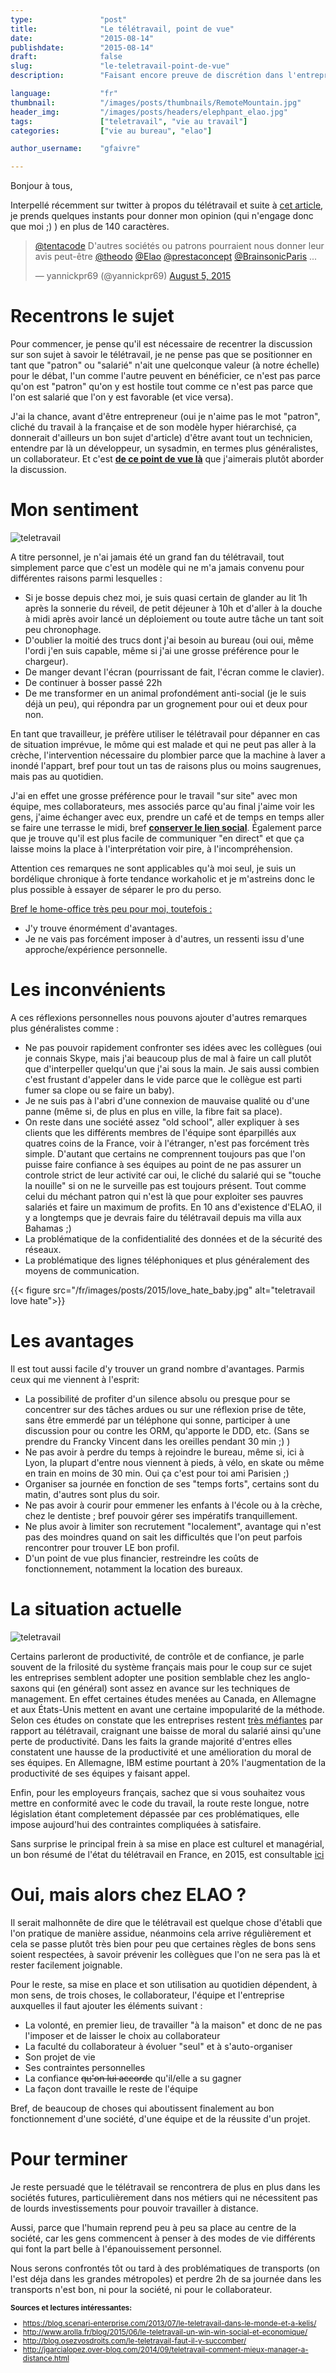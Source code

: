 ```yaml
---
type:               "post"
title:              "Le télétravail, point de vue"
date:               "2015-08-14"
publishdate:        "2015-08-14"
draft:              false
slug:               "le-teletravail-point-de-vue"
description:        "Faisant encore preuve de discrétion dans l'entreprise française le télétravail s'imposera sans doute dans les années à venir comme une réelle alternative aux méthodes traditionnelles. Le point sur ses avantages, ses inconvénients et mon point de vue."

language:           "fr"
thumbnail:          "/images/posts/thumbnails/RemoteMountain.jpg"
header_img:         "/images/posts/headers/elephpant_elao.jpg"
tags:               ["teletravail", "vie au travail"]
categories:         ["vie au bureau", "elao"]

author_username:    "gfaivre"

---
```


Bonjour à tous,

Interpellé récemment sur twitter à propos du télétravail et suite à <a target="_blank" href="http://blog.zol.fr/2015/07/17/le-travail-en-remote-le-point-de-vue-du-patron/">cet article</a>, je prends quelques instants pour donner mon opinion (qui n'engage donc que moi ;) ) en plus de 140 caractères.<!--more-->

<blockquote class="twitter-tweet" data-conversation="none" lang="en"><p lang="fr" dir="ltr"><a href="https://twitter.com/tentacode">@tentacode</a> D&#39;autres sociétés ou patrons pourraient nous donner leur avis peut-être <a href="https://twitter.com/theodo">@theodo</a> <a href="https://twitter.com/Elao">@Elao</a> <a href="https://twitter.com/prestaconcept">@prestaconcept</a> <a href="https://twitter.com/BrainsonicParis">@BrainsonicParis</a> ...</p>&mdash; yannickpr69 (@yannickpr69) <a href="https://twitter.com/yannickpr69/status/628899897178202112">August 5, 2015</a></blockquote>
<script async src="//platform.twitter.com/widgets.js" charset="utf-8"></script>

# Recentrons le sujet

Pour commencer, je pense qu'il est nécessaire de recentrer la discussion sur son sujet à savoir le télétravail, je ne pense pas que se positionner en tant que "patron" ou "salarié" n'ait une quelconque valeur (à notre échelle) pour le débat, l'un comme l'autre peuvent en bénéficier, ce n'est pas parce qu'on est "patron" qu'on y est hostile tout comme ce n'est pas parce que l'on est salarié que l'on y est favorable (et vice versa).

J'ai la chance, avant d'être entrepreneur (oui je n'aime pas le mot "patron", cliché du travail à la française et de son modèle hyper hiérarchisé, ça donnerait d'ailleurs un bon sujet d'article) d'être avant tout un technicien, entendre par là un développeur, un sysadmin, en termes plus généralistes, un collaborateur.
Et c'est <strong><u>de ce point de vue là</u></strong> que j'aimerais plutôt aborder la discussion.

# Mon sentiment

<img src="/fr/images/posts/2015/homeoffice.gif" alt="teletravail" class="outside-right" />

A titre personnel, je n'ai jamais été un grand fan du télétravail, tout simplement parce que c'est un modèle qui ne m'a jamais convenu pour différentes raisons parmi lesquelles :

- Si je bosse depuis chez moi, je suis quasi certain de glander au lit 1h après la sonnerie du réveil, de petit déjeuner à 10h et d'aller à la douche à midi après avoir lancé un déploiement ou toute autre tâche un tant soit peu chronophage. 
- D'oublier la moitié des trucs dont j'ai besoin au bureau (oui oui, même l'ordi j'en suis capable, même si j'ai une grosse préférence pour le chargeur).
- De manger devant l'écran (pourrissant de fait, l'écran comme le clavier).
- De continuer à bosser passé 22h
- De me transformer en un animal profondément anti-social (je le suis déjà un peu), qui répondra par un grognement pour oui et deux pour non.

<p>
En tant que travailleur, je préfère utiliser le télétravail pour dépanner en cas de situation imprévue, le môme qui est malade et qui ne peut pas aller à la crèche, l'intervention nécessaire du plombier parce que la machine à laver a inondé l'appart, bref pour tout un tas de raisons plus ou moins saugrenues, mais pas au quotidien.</p>
<p>
J'ai en effet une grosse préférence pour le travail "sur site" avec mon équipe, mes collaborateurs, mes associés parce qu'au final j'aime voir les gens, j'aime échanger avec eux, prendre un café et de temps en temps aller se faire une terrasse le midi, bref <strong><u>conserver le lien social</u></strong>.
Également parce que je trouve qu'il est plus facile de communiquer "en direct" et que ça laisse moins la place à l'interprétation voir pire, à l'incompréhension.</p>

Attention ces remarques ne sont applicables qu'à moi seul, je suis un bordélique chronique à forte tendance workaholic et je m'astreins donc le plus possible à essayer de séparer le pro du perso.

<u>Bref le home-office très peu pour moi, toutefois :</u>

* J'y trouve énormément d'avantages.
* Je ne vais pas forcément imposer à d'autres, un ressenti issu d'une approche/expérience personnelle.

# Les inconvénients

A ces réflexions personnelles nous pouvons ajouter d'autres remarques plus généralistes comme :

- Ne pas pouvoir rapidement confronter ses idées avec les collègues (oui je connais Skype, mais j'ai beaucoup plus de mal à faire un call plutôt que d'interpeller quelqu'un que j'ai sous la main. Je sais aussi combien c'est frustant d'appeler dans le vide parce que le collègue est parti fumer sa clope ou se faire un baby).
- Je ne suis pas à l'abri d'une connexion de mauvaise qualité ou d'une panne (même si, de plus en plus en ville, la fibre fait sa place).
- On reste dans une société assez "old school", aller expliquer à ses clients que les différents membres de l'équipe sont éparpillés aux quatres coins de la France, voir à l'étranger, n'est pas forcément très simple. D'autant que certains ne comprennent toujours pas que l'on puisse faire confiance à ses équipes au point de ne pas assurer un controle strict de leur activité car oui, le cliché du salarié qui se "touche la nouille" si on ne le surveille pas est toujours présent. Tout comme celui du méchant patron qui n'est là que pour exploiter ses pauvres salariés et faire un maximum de profits. 
En 10 ans d'existence d'ELAO, il y a longtemps que je devrais faire du télétravail depuis ma villa aux Bahamas ;)
- La problématique de la confidentialité des données et de la sécurité des réseaux.
- La problématique des lignes téléphoniques et plus généralement des moyens de communication.

<div class="text-center">
{{< figure src="/fr/images/posts/2015/love_hate_baby.jpg" alt="teletravail love hate">}}
</div>

# Les avantages

Il est tout aussi facile d'y trouver un grand nombre d'avantages. Parmis ceux qui me viennent à l'esprit:

- La possibilité de profiter d'un silence absolu ou presque pour se concentrer sur des tâches ardues ou sur une réflexion prise de tête, sans être emmerdé par un téléphone qui sonne, participer à une discussion pour ou contre les ORM, qu'apporte le DDD, etc. (Sans se prendre du Francky Vincent dans les oreilles pendant 30 min ;) )
- Ne pas avoir à perdre du temps à rejoindre le bureau, même si, ici à Lyon, la plupart d'entre nous viennent à pieds, à vélo, en skate ou même en train en moins de 30 min. Oui ça c'est pour toi ami Parisien ;)
- Organiser sa journée en fonction de ses "temps forts", certains sont du matin, d'autres sont plus du soir.
- Ne pas avoir à courir pour emmener les enfants à l'école ou à la crèche, chez le dentiste ; bref pouvoir gérer ses impératifs tranquillement.
- Ne plus avoir à limiter son recrutement "localement", avantage qui n'est pas des moindres quand on sait les difficultés que l'on peut parfois rencontrer pour trouver LE bon profil.
- D'un point de vue plus financier, restreindre les coûts de fonctionnement, notamment la location des bureaux.

# La situation actuelle
<img src="/fr/images/posts/2015/valar_morghulis.gif" alt="teletravail" class="outside-left" />

<p>Certains parleront de productivité, de contrôle et de confiance, je parle souvent de la frilosité du système français mais pour le coup sur ce sujet les entreprises semblent adopter une position semblable chez les anglo-saxons qui (en général) sont assez en avance sur les techniques de management. En effet certaines études menées au Canada, en Allemagne et aux États-Unis mettent en avant une certaine impopularité de la méthode.
Selon ces études on constate que les entreprises restent <u>très méfiantes</u> par rapport au télétravail, craignant une baisse de moral du salarié ainsi qu'une perte de productivité.
Dans les faits la grande majorité d'entres elles constatent une hausse de la productivité et une amélioration du moral de ses équipes.
En Allemagne, IBM estime pourtant à 20% l'augmentation de la productivité de ses équipes y faisant appel.

Enfin, pour les employeurs français, sachez que si vous souhaitez vous mettre en conformité avec le code du travail, la route reste longue, notre législation étant completement dépassée par ces problématiques, elle impose aujourd'hui des contraintes compliquées à satisfaire.

Sans surprise le principal frein à sa mise en place est culturel et managérial, un bon résumé de l'état du télétravail en France, en 2015, est consultable <a target="_blank" href="http://zevillage.net/wp-content/uploads/2015/05/Barom%C3%A8tre-t%C3%A9l%C3%A9travail-Zevillage-Inferences-V5.pdf">ici</a></p>

# Oui, mais alors chez ELAO ?

<p>Il serait malhonnête de dire que le télétravail est quelque chose d'établi que l'on pratique de manière assidue, néanmoins cela arrive régulièrement et cela se passe plutôt très bien pour peu que certaines règles de bons sens soient respectées, à savoir prévenir les collègues que l'on ne sera pas là et rester facilement joignable.</p>

Pour le reste, sa mise en place et son utilisation au quotidien dépendent, à mon sens, de trois choses, le collaborateur, l'équipe et l'entreprise auxquelles il faut ajouter les éléments suivant :

- La volonté, en premier lieu, de travailler "à la maison" et donc de ne pas l'imposer et de laisser le choix au collaborateur
- La faculté du collaborateur à évoluer "seul" et à s'auto-organiser
- Son projet de vie
- Ses contraintes personnelles
- La confiance <strike>qu'on lui accorde</strike> qu'il/elle a su gagner
- La façon dont travaille le reste de l'équipe

Bref, de beaucoup de choses qui aboutissent finalement au bon fonctionnement d'une société, d'une équipe et de la réussite d'un projet.</p>

# Pour terminer

<p>Je reste persuadé que le télétravail se rencontrera de plus en plus dans les sociétés futures, particulièrement dans nos métiers qui ne nécessitent pas de lourds investissements pour pouvoir travailler à distance.</p>
<p>Aussi, parce que l'humain reprend peu à peu sa place au centre de la société, car les gens commencent à penser à des modes de vie différents qui font la part belle à l'épanouissement personnel.</p>
<p>Nous serons confrontés tôt ou tard à des problématiques de transports (on l'est déja dans les grandes métropoles) et perdre 2h de sa journée dans les transports n'est bon, ni pour la société, ni pour le collaborateur.</p>

<small>
<strong>Sources et lectures intéressantes:</strong>

- <a target="_blank" href="https://blog.scenari-enterprise.com/2013/07/le-teletravail-dans-le-monde-et-a-kelis/">https://blog.scenari-enterprise.com/2013/07/le-teletravail-dans-le-monde-et-a-kelis/</a>
- <a target="_blank" href="http://www.arolla.fr/blog/2015/06/le-teletravail-un-win-win-social-et-economique/" >http://www.arolla.fr/blog/2015/06/le-teletravail-un-win-win-social-et-economique/</a>
- <a target="_blank" href="http://blog.osezvosdroits.com/le-teletravail-faut-il-y-succomber/">http://blog.osezvosdroits.com/le-teletravail-faut-il-y-succomber/</a>
- <a target="_blank" href="http://jgarcialopez.over-blog.com/2014/09/teletravail-comment-mieux-manager-a-distance.html">http://jgarcialopez.over-blog.com/2014/09/teletravail-comment-mieux-manager-a-distance.html</a>
</small>
